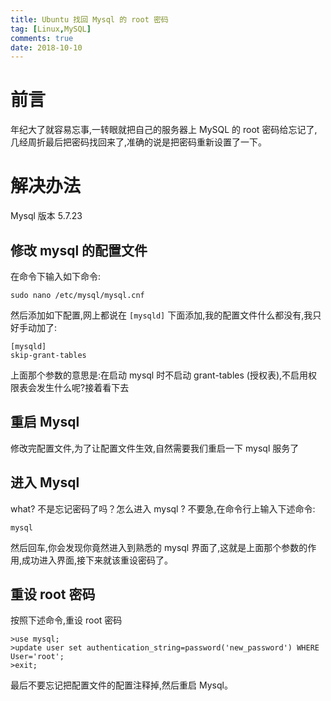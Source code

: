 ```yaml
---
title: Ubuntu 找回 Mysql 的 root 密码
tag: [Linux,MySQL]
comments: true
date: 2018-10-10
---
```




# 前言

年纪大了就容易忘事,一转眼就把自己的服务器上 MySQL 的 root 密码给忘记了,几经周折最后把密码找回来了,准确的说是把密码重新设置了一下。

# 解决办法

Mysql 版本 5.7.23

## 修改 mysql 的配置文件

在命令下输入如下命令:

```shell
sudo nano /etc/mysql/mysql.cnf
```

然后添加如下配置,网上都说在 <code>[mysqld]</code> 下面添加,我的配置文件什么都没有,我只好手动加了:

```
[mysqld]
skip-grant-tables
```

上面那个参数的意思是:在启动 mysql 时不启动 grant-tables (授权表),不启用权限表会发生什么呢?接着看下去

## 重启 Mysql

修改完配置文件,为了让配置文件生效,自然需要我们重启一下 mysql 服务了

## 进入 Mysql

what? 不是忘记密码了吗？怎么进入 mysql ? 不要急,在命令行上输入下述命令:

```shell
mysql
```

然后回车,你会发现你竟然进入到熟悉的 mysql 界面了,这就是上面那个参数的作用,成功进入界面,接下来就该重设密码了。

## 重设 root 密码

按照下述命令,重设 root 密码

```mysql
>use mysql;
>update user set authentication_string=password('new_password') WHERE User='root';
>exit;
```

最后不要忘记把配置文件的配置注释掉,然后重启 Mysql。
